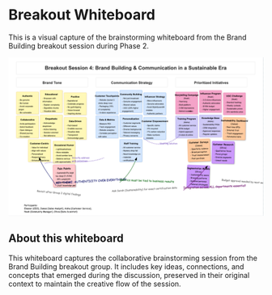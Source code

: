 # Breakout Whiteboard

This is a visual capture of the brainstorming whiteboard from the Brand Building breakout session during Phase 2.

![Breakout Whiteboard](./breakout_4_whiteboard.png)

## About this whiteboard

This whiteboard captures the collaborative brainstorming session from the Brand Building breakout group. It includes key ideas, connections, and concepts that emerged during the discussion, preserved in their original context to maintain the creative flow of the session. 